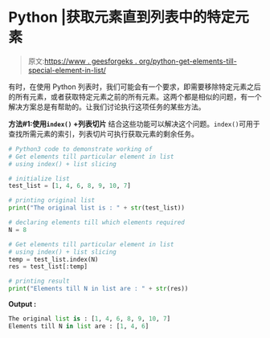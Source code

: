 # Python |获取元素直到列表中的特定元素

> 原文:[https://www . geesforgeks . org/python-get-elements-till-special-element-in-list/](https://www.geeksforgeeks.org/python-get-elements-till-particular-element-in-list/)

有时，在使用 Python 列表时，我们可能会有一个要求，即需要移除特定元素之后的所有元素，或者获取特定元素之前的所有元素。这两个都是相似的问题，有一个解决方案总是有帮助的。让我们讨论执行这项任务的某些方法。

**方法#1:使用`index()` +列表切片**
结合这些功能可以解决这个问题。`index()`可用于查找所需元素的索引，列表切片可执行获取元素的剩余任务。

```py
# Python3 code to demonstrate working of
# Get elements till particular element in list
# using index() + list slicing

# initialize list
test_list = [1, 4, 6, 8, 9, 10, 7]

# printing original list
print("The original list is : " + str(test_list))

# declaring elements till which elements required
N = 8

# Get elements till particular element in list
# using index() + list slicing
temp = test_list.index(N)
res = test_list[:temp]

# printing result
print("Elements till N in list are : " + str(res))
```

**Output :**

```py
The original list is : [1, 4, 6, 8, 9, 10, 7]
Elements till N in list are : [1, 4, 6]

```